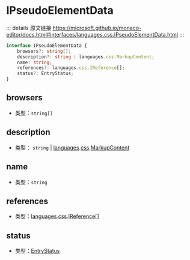 # IPseudoElementData
        
::: details 原文链接
https://microsoft.github.io/monaco-editor/docs.html#interfaces/languages.css.IPseudoElementData.html
:::

```ts
interface IPseudoElementData {
    browsers?: string[];
    description?: string | languages.css.MarkupContent;
    name: string;
    references?: languages.css.IReference[];
    status?: EntryStatus;
}
```

## browsers
- 类型：`string[]`
## description
- 类型： `string` | [languages](/api/languages.md).[css](/api/languages/css.md).[MarkupContent](/api/languages/css/MarkupContent.md)
## name
- 类型：`string`
## references
- 类型：[languages](/api/languages.md).[css](/api/languages/css.md).[IReference](/api/languages/css/IReference.md)[]
## status
- 类型：[EntryStatus](/api/languages/css/EntryStatus.md)